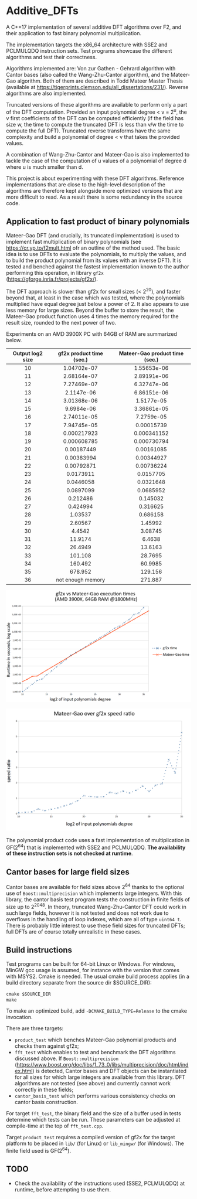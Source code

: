 # Additive_DFTs
A C++17 implementation of several additive DFT algorithms over F2, and their application to fast binary polynomial multiplication.

The implementation targets the x86_64 architecture with SSE2 and PCLMULQDQ instruction sets. Test programs showcase the different algorithms and test their correctness.

Algorithms implemented are: Von zur Gathen - Gehrard algorithm with Cantor bases (also called the Wang-Zhu-Cantor algorithm),  and the Mateer-Gao algorithm. Both of them are described in Todd Mateer Master Thesis (available at https://tigerprints.clemson.edu/all_dissertations/231/). Reverse algorithms are also implemented.

Truncated versions of these algorithms are available to perform only a part of the DFT computation. Provided an input polynomial degree < v = 2<sup>u</sup>, the v first coefficients of the DFT can be computed efficiently (if the field has size w, the time to compute the truncated DFT is less than v/w the time to compute the full DFT). Truncated reverse transforms have the same complexity and build a polynomial of degree < v that takes the provided values.

A combination of Wang-Zhu-Cantor and Mateer-Gao is also implemented to tackle the case of the computation of u values of a polynomial of degree d where u is much smaller than d.

This project is about experimenting with these DFT algorithms. Reference implementations that are close to the high-level description of the algorithms are therefore kept alongside more optimized versions that are more difficult to read. As a result there is some redundancy in the source code.

## Application to fast product of binary polynomials

Mateer-Gao DFT (and crucially, its truncated implementation) is used to implement fast multiplication of binary polynomials (see https://cr.yp.to/f2mult.html ofr an outline of the method used. The basic idea is to use DFTs to evaluate the polynomials, to multiply the values, and to build the product polynomial from its values with an inverse DFT). It is tested and benched against the fastest implementation known to the author performing this operation, in library `gf2x` (https://gforge.inria.fr/projects/gf2x/).

The DFT approach is slower than gf2x for small sizes (< 2<sup>20</sup>), and faster beyond that, at least in the case which was tested, where the polynomials multiplied have equal degree just below a power of 2.  It also appears to use less memory for large sizes. Beyond the buffer to store the result, the Mateer-Gao product function uses 4 times the memory required for the result size, rounded to the next power of two.

Experiments on an AMD 3900X PC with 64GB of RAM are summarized below.

|Output log2 size|gf2x product time (sec.)|Mateer-Gao product time (sec.)|
|:----:|:----:|:----:|
|10| 1.04702e-07| 1.55653e-06|
|11| 2.68164e-07| 2.89191e-06|
|12| 7.27469e-07| 6.32747e-06|
|13| 2.1147e-06| 6.86151e-06|
|14| 3.01368e-06| 1.5177e-05|
|15| 9.6984e-06| 3.36861e-05|
|16| 2.74011e-05| 7.2759e-05|
|17| 7.94745e-05| 0.00015739|
|18| 0.000217923| 0.000341152|
|19| 0.000608785| 0.000730794|
|20| 0.00187449| 0.00161085|
|21| 0.00383994| 0.00344927|
|22| 0.00792871| 0.00736224|
|23| 0.0173911| 0.0157705|
|24| 0.0446058| 0.0321648|
|25| 0.0897099| 0.0685952|
|26| 0.212486| 0.145032|
|27| 0.424994| 0.316625|
|28| 1.03537| 0.686158|
|29| 2.60567| 1.45992|
|30| 4.4542| 3.08745|
|31| 11.9174| 6.4638|
|32| 26.4949| 13.6163|
|33| 101.108| 28.7695|
|34| 160.492| 60.9985|
|35| 678.952| 129.156|
|36| not enough memory| 271.887|

![Execution times](https://github.com/kunzjacq/Additive_DFTs/blob/master/times.png?raw=true)

![Speed ratio](https://github.com/kunzjacq/Additive_DFTs/blob/master/speed_ratio.png?raw=true)

The polynomial product code uses a fast implementation of multiplication in GF(2<sup>64</sup>) that is implemented with SSE2 and PCLMULQDQ. **The availability of these instruction sets is not checked at runtime**.

## Cantor bases for large field sizes

Cantor bases are available for field sizes above 2<sup>64</sup> thanks to the optional use of `Boost::multiprecision` which implements large integers. With this library, the cantor basis test program tests the construction in finite fields of size up to 2<sup>2048</sup>. In theory, truncated Wang-Zhu-Cantor DFT could work in such large fields, however it is not tested and does not work due to overflows in the handling of loop indexes, which are all of type `uint64_t`. There is probably little interest to use these field sizes for truncated DFTs; full DFTs are of course totally unrealistic in these cases.

## Build instructions
Test programs can be built for 64-bit Linux or Windows. For windows, MinGW gcc usage is assumed, for instance with the version that comes with MSYS2. Cmake is needed. The usual cmake build process applies (in a build directory separate from the source dir $SOURCE_DIR):

    cmake $SOURCE_DIR
    make

To make an optimized build, add `-DCMAKE_BUILD_TYPE=Release` to the cmake invocation.

There are three targets:
  * `product_test` which benches Mateer-Gao polynomial products and checks them against gf2x;
  * `fft_test` which enables to test and benchmark the DFT algorithms discussed above. If `Boost::multiprecision` (https://www.boost.org/doc/libs/1_73_0/libs/multiprecision/doc/html/index.html) is detected, Cantor bases and DFT objects can be instantiated for all sizes for which large integers are available from this library. DFT algorithms are not tested (see above) and currently cannot work correctly in these fields;
  * `cantor_basis_test` which performs various consistency checks on cantor basis construction.

For target `fft_test`, the binary field and the size of a buffer used in tests determine which tests can be run. These parameters can be adjusted at compile-time at the top of `fft_test.cpp`.

Target `product_test` requires a compiled version of gf2x for the target platform to be placed in `lib/` (for Linux) or `lib_mingw/` (for Windows). The finite field used is GF(2<sup>64</sup>).

## TODO
  * Check the availability of the instructions used (SSE2, PCLMULQDQ) at runtime, before attempting to use them.

